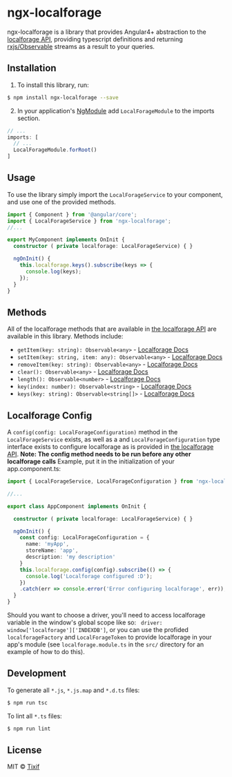 # ngx-localforage
ngx-localforage is a library that provides Angular4+ abstraction to the [localforage API](https://github.com/localForage/localForage), providing typescript definitions and returning [rxjs/Observable](http://reactivex.io/rxjs/class/es6/Observable.js~Observable.html) streams as a result to your queries.

## Installation

1. To install this library, run:
```bash
$ npm install ngx-localforage --save
```

2. In your application's [NgModule](https://angular.io/guide/ngmodule) add ```LocalForageModule``` to the imports section.
```app.module.ts
// ...
imports: [
  // ...
  LocalForageModule.forRoot()
]
```


## Usage
To use the library simply import the ```LocalForageService``` to your component, and use one of the provided methods.

```my.component.ts
import { Component } from '@angular/core';
import { LocalForageService } from 'ngx-localforage';
//...

export MyComponent implements OnInit {
  constructor ( private localforage: LocalForageService) { }

  ngOnInit() {
    this.localforage.keys().subscribe(keys => {
      console.log(keys);
    });
  }
}
```

## Methods
All of the localforage methods that are available in [the localforage API](https://localforage.github.io/localForage/#data-api) are available in this library. Methods include:
- ```getItem(key: string): Observable<any>```  -  [Localforage Docs](https://localforage.github.io/localForage/#data-api-getitem)
- ```setItem(key: string, item: any): Observable<any>``` -  [Localforage Docs](https://localforage.github.io/localForage/#data-api-setitem)
- ```removeItem(key: string): Observable<any>``` -  [Localforage Docs](https://localforage.github.io/localForage/#data-api-removeitem)
- ```clear(): Observable<any>``` -  [Localforage Docs](https://localforage.github.io/localForage/#data-api-clear)
- ```length(): Observable<number>``` -  [Localforage Docs](https://localforage.github.io/localForage/#data-api-clear)
- ```key(index: number): Observable<string>``` -  [Localforage Docs](https://localforage.github.io/localForage/#data-api-key)
- ```keys(key: string): Observable<string[]>``` -  [Localforage Docs](https://localforage.github.io/localForage/#data-api-keys)

## Localforage Config
A ```config(config: LocalForageConfiguration)``` method in the ```LocalForageService``` exists, as well as a  and ```LocalForageConfiguration``` type interface exists to configure localforage as is provided in [the localforage API](https://localforage.github.io/localForage/#data-api).
**Note: The config method needs to be run before any other localforage calls**
Example, put it in the initialization of your app.component.ts:
```app.component.ts
import { LocalForageService, LocalForageConfiguration } from 'ngx-localforage';

//...

export class AppComponent implements OnInit {

  constructor ( private localforage: LocalForageService) { }

  ngOnInit() {
    const config: LocalForageConfiguration = {
      name: 'myApp',
      storeName: 'app',
      description: 'my description'
    }
    this.localforage.config(config).subscribe(() => {
      console.log('Localforage configured :D');
    })
    .catch(err => console.error('Error configuring localforage', err));
  }
}
```

Should you want to choose a driver, you'll need to access localforage variable in the window's global scope like so: ``` driver: window['localforage']['INDEXDB']```, or you can use the profided ```localforageFactory``` and ```LocalForageToken``` to provide localforage in your app's module (see ```localforage.module.ts``` in the ```src/``` directory for an example of how to do this).

## Development

To generate all `*.js`, `*.js.map` and `*.d.ts` files:

```bash
$ npm run tsc
```

To lint all `*.ts` files:

```bash
$ npm run lint
```

## License

MIT © [Tixif](http://tixif.com)
